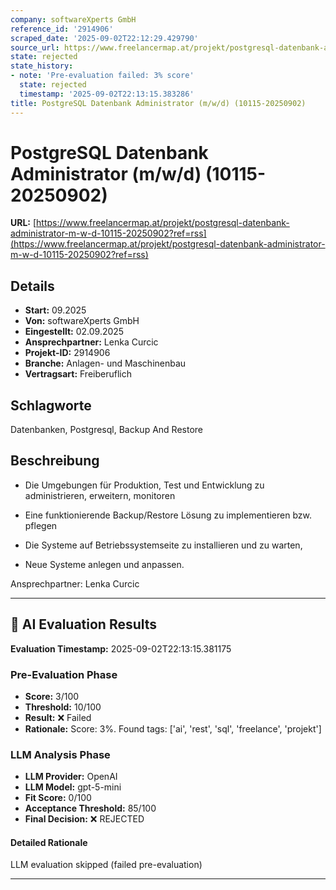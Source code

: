 ```yaml
---
company: softwareXperts GmbH
reference_id: '2914906'
scraped_date: '2025-09-02T22:12:29.429790'
source_url: https://www.freelancermap.at/projekt/postgresql-datenbank-administrator-m-w-d-10115-20250902?ref=rss
state: rejected
state_history:
- note: 'Pre-evaluation failed: 3% score'
  state: rejected
  timestamp: '2025-09-02T22:13:15.383286'
title: PostgreSQL Datenbank Administrator (m/w/d) (10115-20250902)
---
```



# PostgreSQL Datenbank Administrator (m/w/d) (10115-20250902)
**URL:** [https://www.freelancermap.at/projekt/postgresql-datenbank-administrator-m-w-d-10115-20250902?ref=rss](https://www.freelancermap.at/projekt/postgresql-datenbank-administrator-m-w-d-10115-20250902?ref=rss)
## Details
- **Start:** 09.2025
- **Von:** softwareXperts GmbH
- **Eingestellt:** 02.09.2025
- **Ansprechpartner:** Lenka Curcic
- **Projekt-ID:** 2914906
- **Branche:** Anlagen- und Maschinenbau
- **Vertragsart:** Freiberuflich

## Schlagworte
Datenbanken, Postgresql, Backup And Restore

## Beschreibung
- Die Umgebungen für Produktion, Test und Entwicklung zu administrieren, erweitern, monitoren

- Eine funktionierende Backup/Restore Lösung zu implementieren bzw. pflegen

- Die Systeme auf Betriebssystemseite zu installieren und zu warten,

- Neue Systeme anlegen und anpassen.

Ansprechpartner:
Lenka Curcic

---

## 🤖 AI Evaluation Results

**Evaluation Timestamp:** 2025-09-02T22:13:15.381175

### Pre-Evaluation Phase
- **Score:** 3/100
- **Threshold:** 10/100
- **Result:** ❌ Failed
- **Rationale:** Score: 3%. Found tags: ['ai', 'rest', 'sql', 'freelance', 'projekt']

### LLM Analysis Phase
- **LLM Provider:** OpenAI
- **LLM Model:** gpt-5-mini
- **Fit Score:** 0/100
- **Acceptance Threshold:** 85/100
- **Final Decision:** ❌ REJECTED

#### Detailed Rationale
LLM evaluation skipped (failed pre-evaluation)

---
